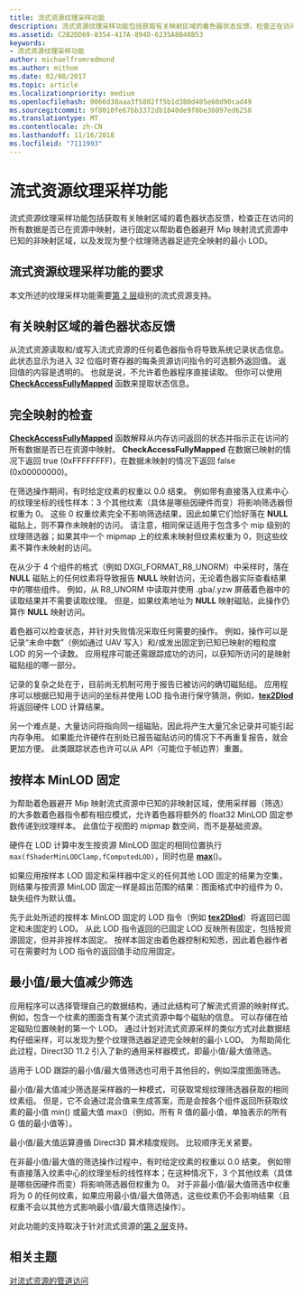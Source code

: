 ```yaml
---
title: 流式资源纹理采样功能
description: 流式资源纹理采样功能包括获取有关映射区域的着色器状态反馈，检查正在访问的所有数据是否已在资源中映射，进行固定以帮助着色器避开 Mip 映射流式资源中已知的非映射区域，以及发现为整个纹理筛选器足迹完全映射的最小 LOD。
ms.assetid: C2B2DD69-8354-417A-894D-6235A8B48B53
keywords:
- 流式资源纹理采样功能
author: michaelfromredmond
ms.author: mithom
ms.date: 02/08/2017
ms.topic: article
ms.localizationpriority: medium
ms.openlocfilehash: 0066d38aaa3f5802ff5b1d380d405e60d90cad49
ms.sourcegitcommit: 9f8010fe67bb3372db1840de9f0be36097ed6258
ms.translationtype: MT
ms.contentlocale: zh-CN
ms.lasthandoff: 11/16/2018
ms.locfileid: "7111993"
---
```

# <a name="streaming-resources-texture-sampling-features"></a>流式资源纹理采样功能


流式资源纹理采样功能包括获取有关映射区域的着色器状态反馈，检查正在访问的所有数据是否已在资源中映射，进行固定以帮助着色器避开 Mip 映射流式资源中已知的非映射区域，以及发现为整个纹理筛选器足迹完全映射的最小 LOD。

## <a name="span-idrequirementsofstreamingresourcestexturesamplingfeaturesspanspan-idrequirementsofstreamingresourcestexturesamplingfeaturesspanspan-idrequirementsofstreamingresourcestexturesamplingfeaturesspanrequirements-of-streaming-resources-texture-sampling-features"></a><span id="Requirements_of_streaming_resources_texture_sampling_features"></span><span id="requirements_of_streaming_resources_texture_sampling_features"></span><span id="REQUIREMENTS_OF_STREAMING_RESOURCES_TEXTURE_SAMPLING_FEATURES"></span>流式资源纹理采样功能的要求


本文所述的纹理采样功能需要[第 2 层](tier-2.md)级别的流式资源支持。

## <a name="span-idshaderstatusfeedbackaboutmappedareasspanspan-idshaderstatusfeedbackaboutmappedareasspanspan-idshaderstatusfeedbackaboutmappedareasspanshader-status-feedback-about-mapped-areas"></a><span id="Shader_status_feedback_about_mapped_areas"></span><span id="shader_status_feedback_about_mapped_areas"></span><span id="SHADER_STATUS_FEEDBACK_ABOUT_MAPPED_AREAS"></span>有关映射区域的着色器状态反馈


从流式资源读取和/或写入流式资源的任何着色器指令将导致系统记录状态信息。 此状态显示为进入 32 位临时寄存器的每条资源访问指令的可选额外返回值。 返回值的内容是透明的。 也就是说，不允许着色器程序直接读取。 但你可以使用 [**CheckAccessFullyMapped**](https://msdn.microsoft.com/library/windows/desktop/dn292083) 函数来提取状态信息。

## <a name="span-idfullymappedcheckspanspan-idfullymappedcheckspanspan-idfullymappedcheckspanfully-mapped-check"></a><span id="Fully_mapped_check"></span><span id="fully_mapped_check"></span><span id="FULLY_MAPPED_CHECK"></span>完全映射的检查


[**CheckAccessFullyMapped**](https://msdn.microsoft.com/library/windows/desktop/dn292083) 函数解释从内存访问返回的状态并指示正在访问的所有数据是否已在资源中映射。 **CheckAccessFullyMapped** 在数据已映射的情况下返回 true (0xFFFFFFFF)，在数据未映射的情况下返回 false (0x00000000)。

在筛选操作期间，有时给定纹素的权重以 0.0 结束。 例如带有直接落入纹素中心的纹理坐标的线性样本：3 个其他纹素（具体是哪些因硬件而变）将影响筛选器但权重为 0。 这些 0 权重纹素完全不影响筛选结果，因此如果它们恰好落在 **NULL** 磁贴上，则不算作未映射的访问。 请注意，相同保证适用于包含多个 mip 级别的纹理筛选器；如果其中一个 mipmap 上的纹素未映射但纹素权重为 0，则这些纹素不算作未映射的访问。

在从少于 4 个组件的格式（例如 DXGI\_FORMAT\_R8\_UNORM）中采样时，落在 **NULL** 磁贴上的任何纹素将导致报告 **NULL** 映射访问，无论着色器实际查看结果中的哪些组件。 例如，从 R8\_UNORM 中读取并使用 .gba/.yzw 屏蔽着色器中的读取结果并不需要读取纹理。 但是，如果纹素地址为 **NULL** 映射磁贴，此操作仍算作 **NULL** 映射访问。

着色器可以检查状态，并针对失败情况采取任何需要的操作。 例如，操作可以是记录“未命中数”（例如通过 UAV 写入）和/或发出固定到已知已映射的粗粒度 LOD 的另一个读数。 应用程序可能还需跟踪成功的访问，以获知所访问的是映射磁贴组的哪一部分。

记录的复杂之处在于，目前尚无机制可用于报告已被访问的确切磁贴组。 应用程序可以根据已知用于访问的坐标并使用 LOD 指令进行保守猜测，例如，[**tex2Dlod**](https://msdn.microsoft.com/library/windows/desktop/bb509680) 将返回硬件 LOD 计算结果。

另一个难点是，大量访问将指向同一组磁贴，因此将产生大量冗余记录并可能引起内存争用。 如果能允许硬件在别处已报告磁贴访问的情况下不再重复报告，就会更加方便。 此类跟踪状态也许可以从 API（可能位于帧边界）重置。

## <a name="span-idper-sampleminlodclampspanspan-idper-sampleminlodclampspanspan-idper-sampleminlodclampspanper-sample-minlod-clamp"></a><span id="Per-sample_MinLOD_clamp"></span><span id="per-sample_minlod_clamp"></span><span id="PER-SAMPLE_MINLOD_CLAMP"></span>按样本 MinLOD 固定


为帮助着色器避开 Mip 映射流式资源中已知的非映射区域，使用采样器（筛选）的大多数着色器指令都有相应模式，允许着色器将额外的 float32 MinLOD 固定参数传递到纹理样本。 此值位于视图的 mipmap 数空间，而不是基础资源。

硬件在 LOD 计算中发生按资源 MinLOD 固定的相同位置执行 ` max(fShaderMinLODClamp,fComputedLOD) `，同时也是 [**max**](https://msdn.microsoft.com/library/windows/desktop/bb509624)()。

如果应用按样本 LOD 固定和采样器中定义的任何其他 LOD 固定的结果为空集，则结果与按资源 MinLOD 固定一样是超出范围的结果：图面格式中的组件为 0，缺失组件为默认值。

先于此处所述的按样本 MinLOD 固定的 LOD 指令（例如 [**tex2Dlod**](https://msdn.microsoft.com/library/windows/desktop/bb509680)）将返回已固定和未固定的 LOD。 从此 LOD 指令返回的已固定 LOD 反映所有固定，包括按资源固定，但并非按样本固定。 按样本固定由着色器控制和知悉，因此着色器作者可在需要时为 LOD 指令的返回值手动应用固定。

## <a name="span-idminmaxreductionfilteringspanspan-idminmaxreductionfilteringspanspan-idminmaxreductionfilteringspanminmax-reduction-filtering"></a><span id="Min_Max_reduction_filtering"></span><span id="min_max_reduction_filtering"></span><span id="MIN_MAX_REDUCTION_FILTERING"></span>最小值/最大值减少筛选


应用程序可以选择管理自己的数据结构，通过此结构可了解流式资源的映射样式。 例如，包含一个纹素的图面含有某个流式资源中每个磁贴的信息。 可以存储在给定磁贴位置映射的第一个 LOD。 通过计划对流式资源采样的类似方式对此数据结构仔细采样，可以发现为整个纹理筛选器足迹完全映射的最小 LOD。 为帮助简化此过程，Direct3D 11.2 引入了新的通用采样器模式，即最小值/最大值筛选。

适用于 LOD 跟踪的最小值/最大值筛选也可用于其他目的，例如深度图面筛选。

最小值/最大值减少筛选是采样器的一种模式，可获取常规纹理筛选器获取的相同纹素组。 但是，它不会通过混合值来生成答案，而是会按各个组件返回所获取纹素的最小值 min() 或最大值 max()（例如，所有 R 值的最小值，单独表示的所有 G 值的最小值等）。

最小值/最大值运算遵循 Direct3D 算术精度规则。 比较顺序无关紧要。

在非最小值/最大值的筛选操作过程中，有时给定纹素的权重以 0.0 结束。 例如带有直接落入纹素中心的纹理坐标的线性样本；在这种情况下，3 个其他纹素（具体是哪些因硬件而变）将影响筛选器但权重为 0。 对于非最小值/最大值筛选中权重将为 0 的任何纹素，如果应用最小值/最大值筛选，这些纹素仍不会影响结果（且权重不会以其他方式影响最小值/最大值筛选操作）。

对此功能的支持取决于针对流式资源的[第 2 层](tier-2.md)支持。

## <a name="span-idrelated-topicsspanrelated-topics"></a><span id="related-topics"></span>相关主题


[对流式资源的管道访问](pipeline-access-to-streaming-resources.md)

 

 




